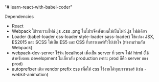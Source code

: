 "# learn-react-with-babel-coder" 

Dependencies
- React
- Webpack ใช้รวบรวมไฟล์ .js .css .png ในโปรเจ็คทั้งหมดให้เป็นไฟล์ .js ไฟล์เดียว
- Loader (babel-loader css-loader style-loader sass-loader)
    ใช้แปลง JSX, ES2015 และ SCSS ให้เป็น ES5 และ CSS ที่บราวเซอร์ทั่วไปเข้าใจ (ทำงานร่วมกับ Webpack)
- webpack-dev-server ใช้รัน localhost เพื่อเป็น server ที่ serv ไฟล์ html (ใช้สำหรับตอน development ไม่เกี่ยวกับ production เพราะ prod ก็คือ server ของ prod)
- autoprefixer เติม vendor prefix css เพื่อให้ css ใช้งานได้ทุกบราวเซอร์ (เช่น -webkit-animation)
